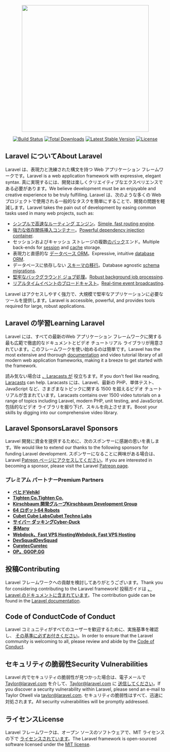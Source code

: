<p align="center"><a href="https://laravel.com" target="_blank"><img src="https://raw.githubusercontent.com/laravel/art/master/logo-lockup/5%20SVG/2%20CMYK/1%20Full%20Color/laravel-logolockup-cmyk-red.svg" width="400"></a></p>

<p align="center">
<a href="https://travis-ci.org/laravel/framework"><img src="https://travis-ci.org/laravel/framework.svg" alt="Build Status"></a>
<a href="https://packagist.org/packages/laravel/framework"><img src="https://img.shields.io/packagist/dt/laravel/framework" alt="Total Downloads"></a>
<a href="https://packagist.org/packages/laravel/framework"><img src="https://img.shields.io/packagist/v/laravel/framework" alt="Latest Stable Version"></a>
<a href="https://packagist.org/packages/laravel/framework"><img src="https://img.shields.io/packagist/l/laravel/framework" alt="License"></a>
</p>

## <a name="about-laravel"></a><span data-ttu-id="5b9b3-101">Laravel について</span><span class="sxs-lookup"><span data-stu-id="5b9b3-101">About Laravel</span></span>

<span data-ttu-id="5b9b3-102">Laravel は、表現力と洗練された構文を持つ Web アプリケーション フレームワークです。</span><span class="sxs-lookup"><span data-stu-id="5b9b3-102">Laravel is a web application framework with expressive, elegant syntax.</span></span> <span data-ttu-id="5b9b3-103">真に実現するには、開発は楽しくクリエイティブなエクスペリエンスである必要があります。</span><span class="sxs-lookup"><span data-stu-id="5b9b3-103">We believe development must be an enjoyable and creative experience to be truly fulfilling.</span></span> <span data-ttu-id="5b9b3-104">Laravel は、次のような多くの Web プロジェクトで使用される一般的なタスクを簡単にすることで、開発の問題を軽減します。</span><span class="sxs-lookup"><span data-stu-id="5b9b3-104">Laravel takes the pain out of development by easing common tasks used in many web projects, such as:</span></span>

- <span data-ttu-id="5b9b3-105">[シンプルで高速なルーティング エンジン](https://laravel.com/docs/routing)。</span><span class="sxs-lookup"><span data-stu-id="5b9b3-105">[Simple, fast routing engine](https://laravel.com/docs/routing).</span></span>
- <span data-ttu-id="5b9b3-106">[強力な依存関係挿入コンテナー](https://laravel.com/docs/container)。</span><span class="sxs-lookup"><span data-stu-id="5b9b3-106">[Powerful dependency injection container](https://laravel.com/docs/container).</span></span>
- <span data-ttu-id="5b9b3-107">セッションおよびキャッシュ ストレージ[](https://laravel.com/docs/session)の複数[のバック](https://laravel.com/docs/cache)エンド。</span><span class="sxs-lookup"><span data-stu-id="5b9b3-107">Multiple back-ends for [session](https://laravel.com/docs/session) and [cache](https://laravel.com/docs/cache) storage.</span></span>
- <span data-ttu-id="5b9b3-108">表現力と直感的な [データベース ORM](https://laravel.com/docs/eloquent)。</span><span class="sxs-lookup"><span data-stu-id="5b9b3-108">Expressive, intuitive [database ORM](https://laravel.com/docs/eloquent).</span></span>
- <span data-ttu-id="5b9b3-109">データベースに依存しない [スキーマの移行](https://laravel.com/docs/migrations)。</span><span class="sxs-lookup"><span data-stu-id="5b9b3-109">Database agnostic [schema migrations](https://laravel.com/docs/migrations).</span></span>
- <span data-ttu-id="5b9b3-110">[堅牢なバックグラウンド ジョブ処理](https://laravel.com/docs/queues)。</span><span class="sxs-lookup"><span data-stu-id="5b9b3-110">[Robust background job processing](https://laravel.com/docs/queues).</span></span>
- <span data-ttu-id="5b9b3-111">[リアルタイムイベントのブロードキャスト](https://laravel.com/docs/broadcasting)。</span><span class="sxs-lookup"><span data-stu-id="5b9b3-111">[Real-time event broadcasting](https://laravel.com/docs/broadcasting).</span></span>

<span data-ttu-id="5b9b3-112">Laravel はアクセスしやすく強力で、大規模で堅牢なアプリケーションに必要なツールを提供します。</span><span class="sxs-lookup"><span data-stu-id="5b9b3-112">Laravel is accessible, powerful, and provides tools required for large, robust applications.</span></span>

## <a name="learning-laravel"></a><span data-ttu-id="5b9b3-113">Laravel の学習</span><span class="sxs-lookup"><span data-stu-id="5b9b3-113">Learning Laravel</span></span>

<span data-ttu-id="5b9b3-114">Laravel には、すべての最新の[](https://laravel.com/docs)Web アプリケーション フレームワークに関する最も広範で徹底的なドキュメントとビデオ チュートリアル ライブラリが用意されています。このフレームワークを使い始めるのは簡単です。</span><span class="sxs-lookup"><span data-stu-id="5b9b3-114">Laravel has the most extensive and thorough [documentation](https://laravel.com/docs) and video tutorial library of all modern web application frameworks, making it a breeze to get started with the framework.</span></span>

<span data-ttu-id="5b9b3-115">読み気ない場合は [、Laracasts が](https://laracasts.com) 役立ちます。</span><span class="sxs-lookup"><span data-stu-id="5b9b3-115">If you don't feel like reading, [Laracasts](https://laracasts.com) can help.</span></span> <span data-ttu-id="5b9b3-116">Laracasts には、Laravel、最新の PHP、単体テスト、JavaScript など、さまざまなトピックに関する 1500 を超えるビデオ チュートリアルが含まれています。</span><span class="sxs-lookup"><span data-stu-id="5b9b3-116">Laracasts contains over 1500 video tutorials on a range of topics including Laravel, modern PHP, unit testing, and JavaScript.</span></span> <span data-ttu-id="5b9b3-117">包括的なビデオ ライブラリを掘り下げ、スキルを向上させます。</span><span class="sxs-lookup"><span data-stu-id="5b9b3-117">Boost your skills by digging into our comprehensive video library.</span></span>

## <a name="laravel-sponsors"></a><span data-ttu-id="5b9b3-118">Laravel Sponsors</span><span class="sxs-lookup"><span data-stu-id="5b9b3-118">Laravel Sponsors</span></span>

<span data-ttu-id="5b9b3-119">Laravel 開発に資金を提供するために、次のスポンサーに感謝の思いを表します。</span><span class="sxs-lookup"><span data-stu-id="5b9b3-119">We would like to extend our thanks to the following sponsors for funding Laravel development.</span></span> <span data-ttu-id="5b9b3-120">スポンサーになることに興味がある場合は、Laravel [Patreon ページにアクセスしてください](https://patreon.com/taylorotwell)。</span><span class="sxs-lookup"><span data-stu-id="5b9b3-120">If you are interested in becoming a sponsor, please visit the Laravel [Patreon page](https://patreon.com/taylorotwell).</span></span>

### <a name="premium-partners"></a><span data-ttu-id="5b9b3-121">プレミアム パートナー</span><span class="sxs-lookup"><span data-stu-id="5b9b3-121">Premium Partners</span></span>

- <span data-ttu-id="5b9b3-122">**[ベヒド](https://vehikl.com/)**</span><span class="sxs-lookup"><span data-stu-id="5b9b3-122">**[Vehikl](https://vehikl.com/)**</span></span>
- <span data-ttu-id="5b9b3-123">**[Tighten Co.](https://tighten.co)**</span><span class="sxs-lookup"><span data-stu-id="5b9b3-123">**[Tighten Co.](https://tighten.co)**</span></span>
- <span data-ttu-id="5b9b3-124">**[Kirschbaum 開発グループ](https://kirschbaumdevelopment.com)**</span><span class="sxs-lookup"><span data-stu-id="5b9b3-124">**[Kirschbaum Development Group](https://kirschbaumdevelopment.com)**</span></span>
- <span data-ttu-id="5b9b3-125">**[64 ロボット](https://64robots.com)**</span><span class="sxs-lookup"><span data-stu-id="5b9b3-125">**[64 Robots](https://64robots.com)**</span></span>
- <span data-ttu-id="5b9b3-126">**[Cubet Cube Labs](https://cubettech.com)**</span><span class="sxs-lookup"><span data-stu-id="5b9b3-126">**[Cubet Techno Labs](https://cubettech.com)**</span></span>
- <span data-ttu-id="5b9b3-127">**[サイバー ダッキング](https://cyber-duck.co.uk)**</span><span class="sxs-lookup"><span data-stu-id="5b9b3-127">**[Cyber-Duck](https://cyber-duck.co.uk)**</span></span>
- <span data-ttu-id="5b9b3-128">**[多](https://www.many.co.uk)**</span><span class="sxs-lookup"><span data-stu-id="5b9b3-128">**[Many](https://www.many.co.uk)**</span></span>
- <span data-ttu-id="5b9b3-129">**[Webdock、Fast VPS Hosting](https://www.webdock.io/en)**</span><span class="sxs-lookup"><span data-stu-id="5b9b3-129">**[Webdock, Fast VPS Hosting](https://www.webdock.io/en)**</span></span>
- <span data-ttu-id="5b9b3-130">**[DevSquad](https://devsquad.com)**</span><span class="sxs-lookup"><span data-stu-id="5b9b3-130">**[DevSquad](https://devsquad.com)**</span></span>
- <span data-ttu-id="5b9b3-131">**[Curotec](https://www.curotec.com/)**</span><span class="sxs-lookup"><span data-stu-id="5b9b3-131">**[Curotec](https://www.curotec.com/)**</span></span>
- <span data-ttu-id="5b9b3-132">**[OP。GG](https://op.gg)**</span><span class="sxs-lookup"><span data-stu-id="5b9b3-132">**[OP.GG](https://op.gg)**</span></span>

## <a name="contributing"></a><span data-ttu-id="5b9b3-133">投稿</span><span class="sxs-lookup"><span data-stu-id="5b9b3-133">Contributing</span></span>

<span data-ttu-id="5b9b3-134">Laravel フレームワークへの貢献を検討してありがとうございます。</span><span class="sxs-lookup"><span data-stu-id="5b9b3-134">Thank you for considering contributing to the Laravel framework!</span></span> <span data-ttu-id="5b9b3-135">投稿ガイドは [、Laravel のドキュメントに含まれています](https://laravel.com/docs/contributions)。</span><span class="sxs-lookup"><span data-stu-id="5b9b3-135">The contribution guide can be found in the [Laravel documentation](https://laravel.com/docs/contributions).</span></span>

## <a name="code-of-conduct"></a><span data-ttu-id="5b9b3-136">Code of Conduct</span><span class="sxs-lookup"><span data-stu-id="5b9b3-136">Code of Conduct</span></span>

<span data-ttu-id="5b9b3-137">Laravel コミュニティがすべてのユーザーを歓迎するために、実施基準を確認し、 [その基準に必ずお付きください](https://laravel.com/docs/contributions#code-of-conduct)。</span><span class="sxs-lookup"><span data-stu-id="5b9b3-137">In order to ensure that the Laravel community is welcoming to all, please review and abide by the [Code of Conduct](https://laravel.com/docs/contributions#code-of-conduct).</span></span>

## <a name="security-vulnerabilities"></a><span data-ttu-id="5b9b3-138">セキュリティの脆弱性</span><span class="sxs-lookup"><span data-stu-id="5b9b3-138">Security Vulnerabilities</span></span>

<span data-ttu-id="5b9b3-139">Laravel 内でセキュリティの脆弱性が見つかった場合は、電子メールで Taylor@laravel.com を介して、Taylor@laravel.com に [送信してください](mailto:taylor@laravel.com)。</span><span class="sxs-lookup"><span data-stu-id="5b9b3-139">If you discover a security vulnerability within Laravel, please send an e-mail to Taylor Otwell via [taylor@laravel.com](mailto:taylor@laravel.com).</span></span> <span data-ttu-id="5b9b3-140">セキュリティの脆弱性はすべて、迅速に対処されます。</span><span class="sxs-lookup"><span data-stu-id="5b9b3-140">All security vulnerabilities will be promptly addressed.</span></span>

## <a name="license"></a><span data-ttu-id="5b9b3-141">ライセンス</span><span class="sxs-lookup"><span data-stu-id="5b9b3-141">License</span></span>

<span data-ttu-id="5b9b3-142">Laravel フレームワークは、オープン ソースのソフトウェアで、MIT ライセンスの下で [ライセンスされています](https://opensource.org/licenses/MIT)。</span><span class="sxs-lookup"><span data-stu-id="5b9b3-142">The Laravel framework is open-sourced software licensed under the [MIT license](https://opensource.org/licenses/MIT).</span></span>
